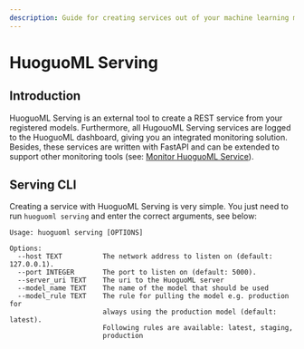 ```yaml
---
description: Guide for creating services out of your machine learning models
---
```


# HuoguoML Serving

## Introduction

HuoguoML Serving is an external tool to create a REST service from your registered models. Furthermore, all HugouoML Serving services are logged to the HuoguoML dashboard, giving you an integrated monitoring solution. Besides, these services are written with FastAPI and can be extended to support other monitoring tools \(see: [Monitor HuoguoML Service](monitor-huoguoml-serving-service.md)\).

## Serving CLI

Creating a service with HuoguoML Serving is very simple. You just need to run `huoguoml serving` and enter the correct arguments, see below:

```text
Usage: huoguoml serving [OPTIONS]

Options:
  --host TEXT          The network address to listen on (default: 127.0.0.1).
  --port INTEGER       The port to listen on (default: 5000).
  --server_uri TEXT    The uri to the HuoguoML server
  --model_name TEXT    The name of the model that should be used
  --model_rule TEXT    The rule for pulling the model e.g. production for
                       always using the production model (default: latest).
                       Following rules are available: latest, staging,
                       production
```